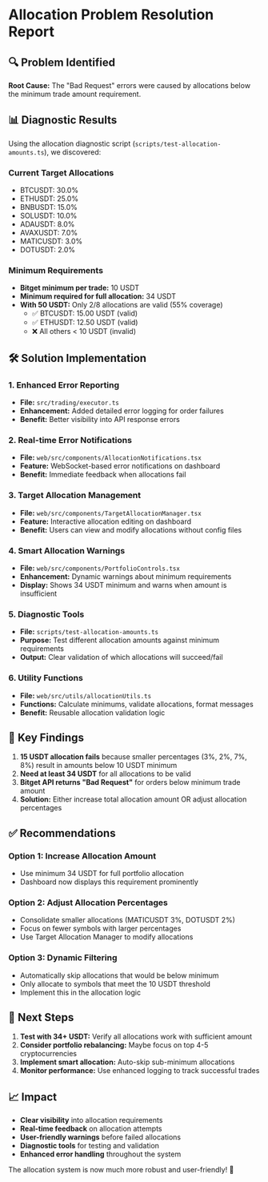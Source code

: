 # Allocation Problem Resolution Report

## 🔍 Problem Identified

**Root Cause:** The "Bad Request" errors were caused by allocations below the minimum trade amount requirement.

## 📊 Diagnostic Results

Using the allocation diagnostic script (`scripts/test-allocation-amounts.ts`), we discovered:

### Current Target Allocations
- BTCUSDT: 30.0%
- ETHUSDT: 25.0%
- BNBUSDT: 15.0%
- SOLUSDT: 10.0%
- ADAUSDT: 8.0%
- AVAXUSDT: 7.0%
- MATICUSDT: 3.0%
- DOTUSDT: 2.0%

### Minimum Requirements
- **Bitget minimum per trade:** 10 USDT
- **Minimum required for full allocation:** 34 USDT
- **With 50 USDT:** Only 2/8 allocations are valid (55% coverage)
  - ✅ BTCUSDT: 15.00 USDT (valid)
  - ✅ ETHUSDT: 12.50 USDT (valid)
  - ❌ All others < 10 USDT (invalid)

## 🛠️ Solution Implementation

### 1. Enhanced Error Reporting
- **File:** `src/trading/executor.ts`
- **Enhancement:** Added detailed error logging for order failures
- **Benefit:** Better visibility into API response errors

### 2. Real-time Error Notifications
- **File:** `web/src/components/AllocationNotifications.tsx`
- **Feature:** WebSocket-based error notifications on dashboard
- **Benefit:** Immediate feedback when allocations fail

### 3. Target Allocation Management
- **File:** `web/src/components/TargetAllocationManager.tsx`
- **Feature:** Interactive allocation editing on dashboard
- **Benefit:** Users can view and modify allocations without config files

### 4. Smart Allocation Warnings
- **File:** `web/src/components/PortfolioControls.tsx`
- **Enhancement:** Dynamic warnings about minimum requirements
- **Display:** Shows 34 USDT minimum and warns when amount is insufficient

### 5. Diagnostic Tools
- **File:** `scripts/test-allocation-amounts.ts`
- **Purpose:** Test different allocation amounts against minimum requirements
- **Output:** Clear validation of which allocations will succeed/fail

### 6. Utility Functions
- **File:** `web/src/utils/allocationUtils.ts`
- **Functions:** Calculate minimums, validate allocations, format messages
- **Benefit:** Reusable allocation validation logic

## 🎯 Key Findings

1. **15 USDT allocation fails** because smaller percentages (3%, 2%, 7%, 8%) result in amounts below 10 USDT minimum
2. **Need at least 34 USDT** for all allocations to be valid
3. **Bitget API returns "Bad Request"** for orders below minimum trade amount
4. **Solution:** Either increase total allocation amount OR adjust allocation percentages

## ✅ Recommendations

### Option 1: Increase Allocation Amount
- Use minimum 34 USDT for full portfolio allocation
- Dashboard now displays this requirement prominently

### Option 2: Adjust Allocation Percentages  
- Consolidate smaller allocations (MATICUSDT 3%, DOTUSDT 2%)
- Focus on fewer symbols with larger percentages
- Use Target Allocation Manager to modify allocations

### Option 3: Dynamic Filtering
- Automatically skip allocations that would be below minimum
- Only allocate to symbols that meet the 10 USDT threshold
- Implement this in the allocation logic

## 🚀 Next Steps

1. **Test with 34+ USDT:** Verify all allocations work with sufficient amount
2. **Consider portfolio rebalancing:** Maybe focus on top 4-5 cryptocurrencies
3. **Implement smart allocation:** Auto-skip sub-minimum allocations
4. **Monitor performance:** Use enhanced logging to track successful trades

## 📈 Impact

- **Clear visibility** into allocation requirements
- **Real-time feedback** on allocation attempts
- **User-friendly warnings** before failed allocations
- **Diagnostic tools** for testing and validation
- **Enhanced error handling** throughout the system

The allocation system is now much more robust and user-friendly! 🎯